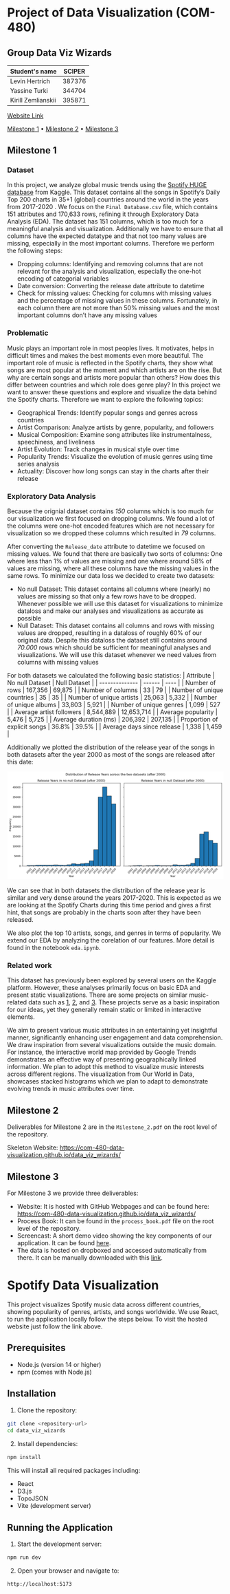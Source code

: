 # Project of Data Visualization (COM-480)
## Group Data Viz Wizards

| Student's name | SCIPER |
| -------------- | ------ |
| Levin Hertrich| 387376|
| Yassine Turki| 344704|
| Kirill Zemlianskii | 395871 |

[Website Link](https://com-480-data-visualization.github.io/data_viz_wizards/)


[Milestone 1](#milestone-1) • [Milestone 2](#milestone-2) • [Milestone 3](#milestone-3)

## Milestone 1

### Dataset

In this project, we analyze global music trends using the [Spotify HUGE database](https://www.kaggle.com/datasets/pepepython/spotify-huge-database-daily-charts-over-3-years) from Kaggle. This dataset contains all the songs in Spotify’s Daily Top 200 charts in 35+1 (global) countries around the world in the years from 2017-2020 . We focus on the `Final Database.csv` file, which contains 151 attributes and 170,633 rows, refining it through Exploratory Data Analysis (EDA). The dataset has 151 columns, which is too much for a meaningful analysis and visualization. Additionally we have to ensure that all columns have the expected datatype and that not too many values are missing, especially in the most important columns. Therefore we perform the following steps:

- Dropping columns: Identifying and removing columns that are not relevant for the analysis and visualization, especially the one-hot encoding of categorial variables
- Date conversion: Converting the release date attribute to datetime
- Check for missing values: Checking for columns with missing values and the percentage of missing values in these columns. Fortunately, in each column there are not more than 50% missing values and the most important columns don’t have any missing values

### Problematic

Music plays an important role in most peoples lives. It motivates, helps in difficult times and makes the best moments even more beautiful. The important role of music is reflected in the Spotify charts, they show what songs are most popular at the moment and which artists are on the rise. But why are certain songs and artists more popular than others? How does this differ between countries and which role does genre play? In this project we want to answer these questions and explore and visualize the data behind the Spotify charts. Therefore we want to explore the following topics:
- Geographical Trends: Identify popular songs and genres
across countries
- Artist Comparison: Analyze artists by genre, popularity, and
followers
- Musical Composition: Examine song attributes like instrumentalness, speechiness, and liveliness
- Artist Evolution: Track changes in musical style over time
- Popularity Trends: Visualize the evolution of music genres
using time series analysis
- Actuality: Discover how long songs can stay in the charts after their release

### Exploratory Data Analysis

Because the orignial dataset contains *150* columns which is too much for our visualization we first focused on dropping columns. We found a lot of the columns were one-hot encoded features which are not necessary for visualization so we dropped these columns which resulted in *79* columns. 

After converting the `Release_date` attribute to datetime we focused on missing values. We found that there are basically two sorts of columns: One where less than 1% of values are missing and one where around 58% of values are missing, where all these columns have the missing values in the same rows. To minimize our data loss we decided to create two datasets:
- No null Dataset: This dataset contains all columns where (nearly) no values are missing so that only a few rows have to be dropped. Whenever possible we will use this dataset for visualizations to minimize dataloss and make our analyses and visualizations as accurate as possible
- Null Dataset: This dataset contains all columns and rows with missing values are dropped, resulting in a dataloss of roughly 60% of our original data. Despite this dataloss the dataset still contains around *70.000* rows which should be sufficient for meaningful analyses and visualizations. We will use this dataset whenever we need values from columns with missing values


For both datasets we calculated the following basic statistics:
| Attribute | No null Dataset | Null Dataset |
| -------------- | ------ | ---- |
| Number of rows | 167,356 | 69,875 |
| Number of columns | 33 | 79 |
| Number of unique countries | 35 | 35 |
| Number of unique artists | 25,063 | 5,332 |
| Number of unique albums | 33,803 | 5,921 |
| Number of unique genres | 1,099 | 527 |
| Average artist followers | 8,544,889 | 12,653,714 |
| Average popularity | 5,476 | 5,725 |
| Average duration (ms) | 206,392 | 207,135 |
| Proportion of explicit songs | 36.8% | 39.5% |
| Average days since release | 1,338 | 1,459 |


Additionally we plotted the distribution of the release year of the songs in both datasets after the year 2000 as most of the songs are released after this date:

![distribution plot](output.png)


We can see that in both datasets the distribution of the release year is similar and very dense around the years 2017-2020. This is expected as we are looking at the Spotify Charts during this time period and gives a first hint, that songs are probably in the charts soon after they have been released.

We also plot the top 10 artists, songs, and genres in terms of popularity. We extend our EDA by analyzing the corelation of our features. More detail is found in the notebook `eda.ipynb`.


### Related work
This dataset has previously been explored by several users on the Kaggle platform. However, these analyses primarily focus on basic EDA and present static visualizations. There are some projects on similar music-related data such as [1](https://public.tableau.com/app/profile/anne.bode/viz/SpotifyPREMIUMDashboard/PremiumDashboard), [2](https://medium.com/@shrunalisalian97/spotify-data-visualization-4c878c8114e), and [3](https://www.brandonlu.com/spotify-data-project). These projects serve as a basic inspiration for our ideas, yet they generally remain static or limited in interactive elements. 

We aim to present various music attributes in an entertaining yet insightful manner, significantly enhancing user engagement and data comprehension. We draw inspiration from several visualizations outside the music domain. For instance, the interactive world map provided by Google Trends demonstrates an effective way of presenting geographically linked information. We plan to adopt this method to visualize music interests across different regions. The visualization from Our World in Data, showcases stacked histograms which we plan to adapt to demonstrate evolving trends in music attributes over time.

## Milestone 2

Deliverables for Milestone 2 are in the `Milestone_2.pdf` on the root level of the repository.


Skeleton Website: https://com-480-data-visualization.github.io/data_viz_wizards/


## Milestone 3

For Milestone 3 we provide three deliverables:
- Website: It is hosted with GitHub Webpages and can be found here: https://com-480-data-visualization.github.io/data_viz_wizards/
- Process Book: It can be found in the `process_book.pdf` file on the root level of the repository.
- Screencast: A short demo video showing the key components of our application. It can be found [here](https://drive.google.com/file/d/1vnYlW212Dr2hJbwQBysJeNsPWagdf-62/view?usp=share_link). 
- The data is hosted on dropboxed and accessed automatically from there. It can be manually downloaded with this [link](https://dl.dropboxusercontent.com/scl/fi/g5ldnl5g5fai6o5twc587/cleaned_data.csv?rlkey=nlhzlwfwymp7ma7497xw8kqdh&st=xr4zrmns&dl=0).

# Spotify Data Visualization

This project visualizes Spotify music data across different countries, showing popularity of genres, artists, and songs worldwide. We use React, to run the application locally follow the steps below. To visit the hosted website just follow the link above.

## Prerequisites

- Node.js (version 14 or higher)
- npm (comes with Node.js)

## Installation

1. Clone the repository:
```bash
git clone <repository-url>
cd data_viz_wizards
```

2. Install dependencies:
```bash
npm install
```

This will install all required packages including:
- React
- D3.js
- TopoJSON
- Vite (development server)

## Running the Application

1. Start the development server:
```bash
npm run dev
```

2. Open your browser and navigate to:
```
http://localhost:5173
```
